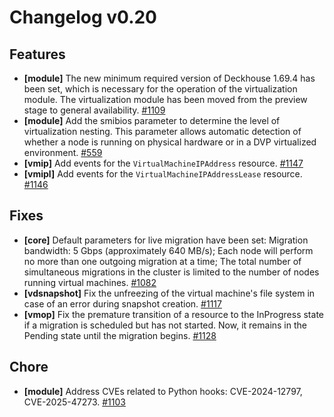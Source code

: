 # Changelog v0.20

## Features


 - **[module]** The new minimum required version of Deckhouse 1.69.4 has been set, which is necessary for the operation of the virtualization module. The virtualization module has been moved from the preview stage to general availability. [#1109](https://github.com/deckhouse/virtualization/pull/1109)
 - **[module]** Add the smibios parameter to determine the level of virtualization nesting. This parameter allows automatic detection of whether a node is running on physical hardware or in a DVP virtualized environment. [#559](https://github.com/deckhouse/virtualization/pull/559)
 - **[vmip]** Add events for the `VirtualMachineIPAddress` resource. [#1147](https://github.com/deckhouse/virtualization/pull/1147)
 - **[vmipl]** Add events for the `VirtualMachineIPAddressLease` resource. [#1146](https://github.com/deckhouse/virtualization/pull/1146)

## Fixes


 - **[core]** Default parameters for live migration have been set: Migration bandwidth: 5 Gbps (approximately 640 MB/s); Each node will perform no more than one outgoing migration at a time; The total number of simultaneous migrations in the cluster is limited to the number of nodes running virtual machines. [#1082](https://github.com/deckhouse/virtualization/pull/1082)
 - **[vdsnapshot]** Fix the unfreezing of the virtual machine's file system in case of an error during snapshot creation. [#1117](https://github.com/deckhouse/virtualization/pull/1117)
 - **[vmop]** Fix the premature transition of a resource to the InProgress state if a migration is scheduled but has not started. Now, it remains in the Pending state until the migration begins. [#1128](https://github.com/deckhouse/virtualization/pull/1128)

## Chore


 - **[module]** Address CVEs related to Python hooks: CVE-2024-12797, CVE-2025-47273. [#1103](https://github.com/deckhouse/virtualization/pull/1103)

